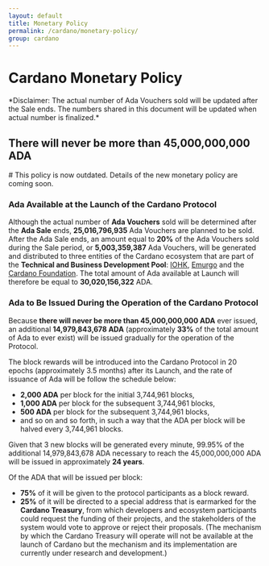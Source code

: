 ```yaml
---
layout: default
title: Monetary Policy
permalink: /cardano/monetary-policy/
group: cardano
---
```

<!-- Reviewed at 1bd2a2f5979233f4f50a7e66ab4e1819ac486400 -->

# Cardano Monetary Policy
<div class="warning-box" markdown="1">
*Disclaimer: The actual number of Ada Vouchers sold will be updated after the
Sale ends. The numbers shared in this document will be updated when actual
number is finalized.*
</div>

## There will never be more than 45,000,000,000 ADA

<div class="attention-box" markdown="1">
# This policy is now outdated. Details of the new monetary policy are coming soon.

### Ada Available at the Launch of the Cardano Protocol

Although the actual number of **Ada Vouchers** sold will be determined after the
**Ada Sale** ends, **25,016,796,935** Ada Vouchers are planned to be sold. After
the Ada Sale ends, an amount equal to **20%** of the Ada Vouchers sold during
the Sale period, or **5,003,359,387** Ada Vouchers, will be generated and
distributed to three entities of the Cardano ecosystem that are part of the
**Technical and Business Development Pool**: [IOHK](https://iohk.io), [Emurgo](http://emurgo.io/) and the [Cardano
Foundation](https://cardanofoundation.org/). The total amount of Ada available
at Launch will therefore be equal to **30,020,156,322** ADA.

### Ada to Be Issued During the Operation of the Cardano Protocol

Because **there will never be more than 45,000,000,000 ADA** ever issued, an
additional **14,979,843,678 ADA** (approximately **33%** of the total amount of
Ada to ever exist) will be issued gradually for the operation of the Protocol.

The block rewards will be introduced into the Cardano Protocol in 20 epochs
(approximately 3.5 months) after its Launch, and the rate of issuance of Ada
will be follow the schedule below:

-   **2,000 ADA** per block for the initial 3,744,961 blocks,
-   **1,000 ADA** per block for the subsequent 3,744,961 blocks,
-   **500 ADA** per block for the subsequent 3,744,961 blocks,
-   and so on and so forth, in such a way that the ADA per block will be halved
    every 3,744,961 blocks.

Given that 3 new blocks will be generated every minute, 99.95% of the additional
14,979,843,678 ADA necessary to reach the 45,000,000,000 ADA will be issued in
approximately **24 years**.

Of the ADA that will be issued per block:

-   **75%** of it will be given to the protocol participants as a block reward.
-   **25%** of it will be directed to a special address that is earmarked for
    the **Cardano Treasury**, from which developers and ecosystem participants
    could request the funding of their projects, and the stakeholders of the
    system would vote to approve or reject their proposals. (The mechanism by
    which the Cardano Treasury will operate will not be available at the launch
    of Cardano but the mechanism and its implementation are currently under
    research and development.)
</div>